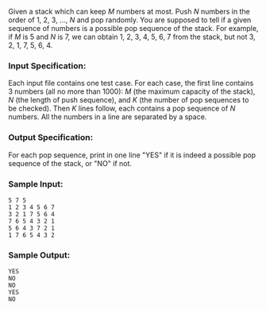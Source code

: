 <!-- Title
Pop Sequence (25)
-->
Given a stack which can keep $M$ numbers at most. Push $N$ numbers in the
order of 1, 2, 3, ..., $N$ and pop randomly. You are supposed to tell if a
given sequence of numbers is a possible pop sequence of the stack. For
example, if $M$ is 5 and $N$ is 7, we can obtain 1, 2, 3, 4, 5, 6, 7 from the
stack, but not 3, 2, 1, 7, 5, 6, 4.

### Input Specification:

Each input file contains one test case. For each case, the first line contains
3 numbers (all no more than 1000): $M$ (the maximum capacity of the stack),
$N$ (the length of push sequence), and $K$ (the number of pop sequences to be
checked). Then $K$ lines follow, each contains a pop sequence of $N$ numbers.
All the numbers in a line are separated by a space.

### Output Specification:

For each pop sequence, print in one line "YES" if it is indeed a possible pop
sequence of the stack, or "NO" if not.

### Sample Input:

    
    
    5 7 5
    1 2 3 4 5 6 7
    3 2 1 7 5 6 4
    7 6 5 4 3 2 1
    5 6 4 3 7 2 1
    1 7 6 5 4 3 2

### Sample Output:

    
    
    YES
    NO
    NO
    YES
    NO

